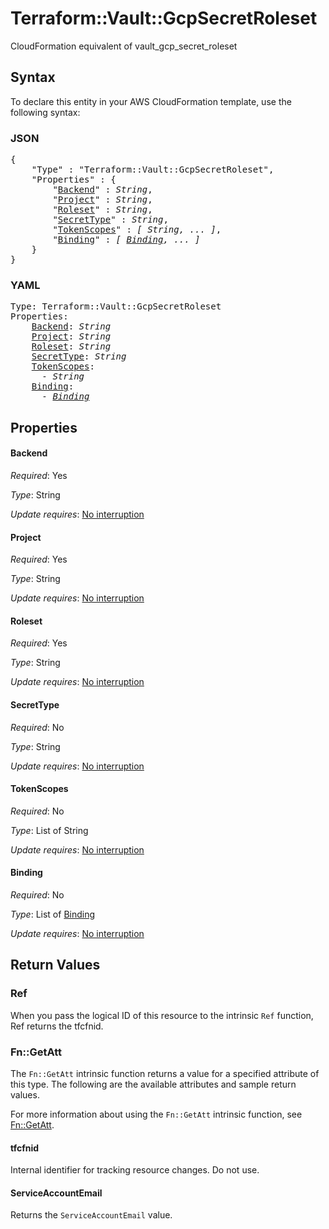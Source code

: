 # Terraform::Vault::GcpSecretRoleset

CloudFormation equivalent of vault_gcp_secret_roleset

## Syntax

To declare this entity in your AWS CloudFormation template, use the following syntax:

### JSON

<pre>
{
    "Type" : "Terraform::Vault::GcpSecretRoleset",
    "Properties" : {
        "<a href="#backend" title="Backend">Backend</a>" : <i>String</i>,
        "<a href="#project" title="Project">Project</a>" : <i>String</i>,
        "<a href="#roleset" title="Roleset">Roleset</a>" : <i>String</i>,
        "<a href="#secrettype" title="SecretType">SecretType</a>" : <i>String</i>,
        "<a href="#tokenscopes" title="TokenScopes">TokenScopes</a>" : <i>[ String, ... ]</i>,
        "<a href="#binding" title="Binding">Binding</a>" : <i>[ <a href="binding.md">Binding</a>, ... ]</i>
    }
}
</pre>

### YAML

<pre>
Type: Terraform::Vault::GcpSecretRoleset
Properties:
    <a href="#backend" title="Backend">Backend</a>: <i>String</i>
    <a href="#project" title="Project">Project</a>: <i>String</i>
    <a href="#roleset" title="Roleset">Roleset</a>: <i>String</i>
    <a href="#secrettype" title="SecretType">SecretType</a>: <i>String</i>
    <a href="#tokenscopes" title="TokenScopes">TokenScopes</a>: <i>
      - String</i>
    <a href="#binding" title="Binding">Binding</a>: <i>
      - <a href="binding.md">Binding</a></i>
</pre>

## Properties

#### Backend

_Required_: Yes

_Type_: String

_Update requires_: [No interruption](https://docs.aws.amazon.com/AWSCloudFormation/latest/UserGuide/using-cfn-updating-stacks-update-behaviors.html#update-no-interrupt)

#### Project

_Required_: Yes

_Type_: String

_Update requires_: [No interruption](https://docs.aws.amazon.com/AWSCloudFormation/latest/UserGuide/using-cfn-updating-stacks-update-behaviors.html#update-no-interrupt)

#### Roleset

_Required_: Yes

_Type_: String

_Update requires_: [No interruption](https://docs.aws.amazon.com/AWSCloudFormation/latest/UserGuide/using-cfn-updating-stacks-update-behaviors.html#update-no-interrupt)

#### SecretType

_Required_: No

_Type_: String

_Update requires_: [No interruption](https://docs.aws.amazon.com/AWSCloudFormation/latest/UserGuide/using-cfn-updating-stacks-update-behaviors.html#update-no-interrupt)

#### TokenScopes

_Required_: No

_Type_: List of String

_Update requires_: [No interruption](https://docs.aws.amazon.com/AWSCloudFormation/latest/UserGuide/using-cfn-updating-stacks-update-behaviors.html#update-no-interrupt)

#### Binding

_Required_: No

_Type_: List of <a href="binding.md">Binding</a>

_Update requires_: [No interruption](https://docs.aws.amazon.com/AWSCloudFormation/latest/UserGuide/using-cfn-updating-stacks-update-behaviors.html#update-no-interrupt)

## Return Values

### Ref

When you pass the logical ID of this resource to the intrinsic `Ref` function, Ref returns the tfcfnid.

### Fn::GetAtt

The `Fn::GetAtt` intrinsic function returns a value for a specified attribute of this type. The following are the available attributes and sample return values.

For more information about using the `Fn::GetAtt` intrinsic function, see [Fn::GetAtt](https://docs.aws.amazon.com/AWSCloudFormation/latest/UserGuide/intrinsic-function-reference-getatt.html).

#### tfcfnid

Internal identifier for tracking resource changes. Do not use.

#### ServiceAccountEmail

Returns the <code>ServiceAccountEmail</code> value.

